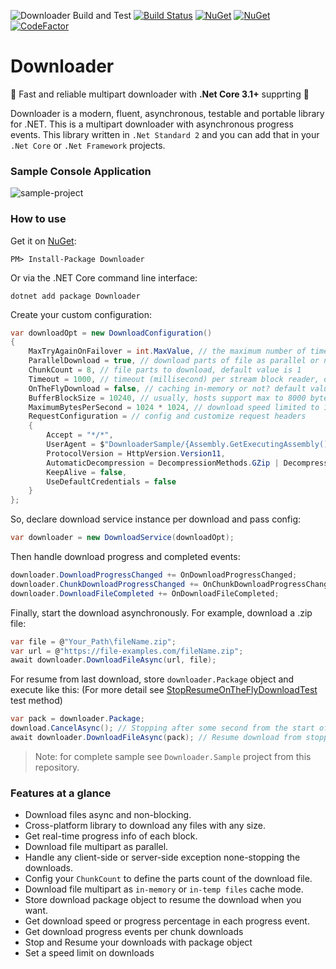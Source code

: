 ![Downloader Build and Test](https://github.com/bezzad/Downloader/workflows/Downloader%20Build%20and%20Test/badge.svg)
[![Build Status](https://ci.appveyor.com/api/projects/status/github/bezzad/downloader?branch=master&svg=true)](https://ci.appveyor.com/project/bezzad/downloader) 
[![NuGet](https://img.shields.io/nuget/dt/downloader.svg)](https://www.nuget.org/packages/downloader) 
[![NuGet](https://img.shields.io/nuget/vpre/downloader.svg)](https://www.nuget.org/packages/downloader)
[![CodeFactor](https://www.codefactor.io/repository/github/bezzad/downloader/badge/master)](https://www.codefactor.io/repository/github/bezzad/downloader/overview/master)

# Downloader

:rocket: Fast and reliable multipart downloader with **.Net Core 3.1+** supprting :rocket:

Downloader is a modern, fluent, asynchronous, testable and portable library for .NET. This is a multipart downloader with asynchronous progress events.
This library written in `.Net Standard 2` and you can add that in your `.Net Core` or `.Net Framework` projects.

### Sample Console Application
![sample-project](https://github.com/bezzad/Downloader/raw/master/sample.png)

### How to use

Get it on [NuGet](https://www.nuget.org/packages/Downloader):

    PM> Install-Package Downloader

Or via the .NET Core command line interface:

    dotnet add package Downloader

Create your custom configuration:
```csharp
var downloadOpt = new DownloadConfiguration()
{
    MaxTryAgainOnFailover = int.MaxValue, // the maximum number of times to fail.
    ParallelDownload = true, // download parts of file as parallel or notm default value is false
    ChunkCount = 8, // file parts to download, default value is 1
    Timeout = 1000, // timeout (millisecond) per stream block reader, default valuse is 1000
    OnTheFlyDownload = false, // caching in-memory or not? default valuse is true
    BufferBlockSize = 10240, // usually, hosts support max to 8000 bytes, default valuse is 8000
    MaximumBytesPerSecond = 1024 * 1024, // download speed limited to 1MB/s, default valuse is zero or unlimited
    RequestConfiguration = // config and customize request headers
    {
        Accept = "*/*",
        UserAgent = $"DownloaderSample/{Assembly.GetExecutingAssembly().GetName().Version.ToString(3)}",
        ProtocolVersion = HttpVersion.Version11,
        AutomaticDecompression = DecompressionMethods.GZip | DecompressionMethods.Deflate,
        KeepAlive = false,
        UseDefaultCredentials = false
    }
};
```

So, declare download service instance per download and pass config:
```csharp
var downloader = new DownloadService(downloadOpt);
```

Then handle download progress and completed events:
```csharp
downloader.DownloadProgressChanged += OnDownloadProgressChanged;
downloader.ChunkDownloadProgressChanged += OnChunkDownloadProgressChanged;
downloader.DownloadFileCompleted += OnDownloadFileCompleted;    
```

Finally, start the download asynchronously. For example, download a .zip file:
```csharp
var file = @"Your_Path\fileName.zip";
var url = @"https://file-examples.com/fileName.zip";
await downloader.DownloadFileAsync(url, file);
```

For resume from last download, store `downloader.Package` object and execute like this: (For more detail see [StopResumeOnTheFlyDownloadTest](https://github.com/bezzad/Downloader/blob/master/src/Downloader.Test/DownloadTest.cs#L88) test method)
```csharp
var pack = downloader.Package;
download.CancelAsync(); // Stopping after some second from the start of downloading.
await downloader.DownloadFileAsync(pack); // Resume download from stopped point.
```

> Note: for complete sample see `Downloader.Sample` project from this repository.


### Features at a glance

- Download files async and non-blocking.
- Cross-platform library to download any files with any size.
- Get real-time progress info of each block.
- Download file multipart as parallel.
- Handle any client-side or server-side exception none-stopping the downloads.
- Config your `ChunkCount` to define the parts count of the download file.
- Download file multipart as `in-memory` or `in-temp files` cache mode.
- Store download package object to resume the download when you want.
- Get download speed or progress percentage in each progress event.
- Get download progress events per chunk downloads
- Stop and Resume your downloads with package object
- Set a speed limit on downloads
